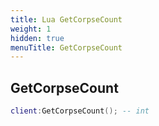 ```yaml
---
title: Lua GetCorpseCount
weight: 1
hidden: true
menuTitle: GetCorpseCount
---
```

## GetCorpseCount
```lua
client:GetCorpseCount(); -- int
```